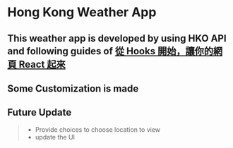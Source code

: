 # Hong Kong Weather App 

## This weather app is developed by using HKO API and following guides of [從 Hooks 開始，讓你的網頁 React 起來](https://ithelp.ithome.com.tw/users/20103315/ironman/2668)
## Some Customization is made


## Future Update
> - Provide choices to choose location to view
> - update the UI 